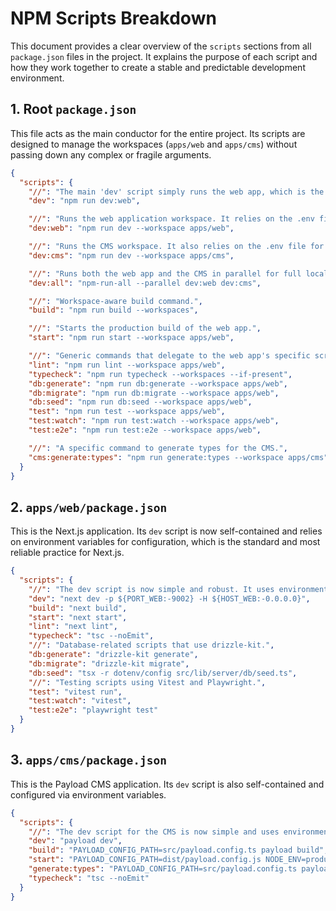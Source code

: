 # NPM Scripts Breakdown

This document provides a clear overview of the `scripts` sections from all `package.json` files in the project. It explains the purpose of each script and how they work together to create a stable and predictable development environment.

## 1. Root `package.json`

This file acts as the main conductor for the entire project. Its scripts are designed to manage the workspaces (`apps/web` and `apps/cms`) without passing down any complex or fragile arguments.

```json
{
  "scripts": {
    "//": "The main 'dev' script simply runs the web app, which is the primary use case for the preview environment.",
    "dev": "npm run dev:web",

    "//": "Runs the web application workspace. It relies on the .env file for PORT/HOST configuration.",
    "dev:web": "npm run dev --workspace apps/web",

    "//": "Runs the CMS workspace. It also relies on the .env file for its PORT/HOST.",
    "dev:cms": "npm run dev --workspace apps/cms",

    "//": "Runs both the web app and the CMS in parallel for full local development. Essential for testing the integration.",
    "dev:all": "npm-run-all --parallel dev:web dev:cms",

    "//": "Workspace-aware build command.",
    "build": "npm run build --workspaces",

    "//": "Starts the production build of the web app.",
    "start": "npm run start --workspace apps/web",

    "//": "Generic commands that delegate to the web app's specific scripts.",
    "lint": "npm run lint --workspace apps/web",
    "typecheck": "npm run typecheck --workspaces --if-present",
    "db:generate": "npm run db:generate --workspace apps/web",
    "db:migrate": "npm run db:migrate --workspace apps/web",
    "db:seed": "npm run db:seed --workspace apps/web",
    "test": "npm run test --workspace apps/web",
    "test:watch": "npm run test:watch --workspace apps/web",
    "test:e2e": "npm run test:e2e --workspace apps/web",

    "//": "A specific command to generate types for the CMS.",
    "cms:generate:types": "npm run generate:types --workspace apps/cms"
  }
}
```

## 2. `apps/web/package.json`

This is the Next.js application. Its `dev` script is now self-contained and relies on environment variables for configuration, which is the standard and most reliable practice for Next.js.

```json
{
  "scripts": {
    "//": "The dev script is now simple and robust. It uses environment variables PORT_WEB and HOST_WEB from the .env file. This prevents the 'Invalid project directory' error.",
    "dev": "next dev -p ${PORT_WEB:-9002} -H ${HOST_WEB:-0.0.0.0}",
    "build": "next build",
    "start": "next start",
    "lint": "next lint",
    "typecheck": "tsc --noEmit",
    "//": "Database-related scripts that use drizzle-kit.",
    "db:generate": "drizzle-kit generate",
    "db:migrate": "drizzle-kit migrate",
    "db:seed": "tsx -r dotenv/config src/lib/server/db/seed.ts",
    "//": "Testing scripts using Vitest and Playwright.",
    "test": "vitest run",
    "test:watch": "vitest",
    "test:e2e": "playwright test"
  }
}
```

## 3. `apps/cms/package.json`

This is the Payload CMS application. Its `dev` script is also self-contained and configured via environment variables.

```json
{
  "scripts": {
    "//": "The dev script for the CMS is now simple and uses environment variables PORT_CMS and HOST_CMS from the .env file.",
    "dev": "payload dev",
    "build": "PAYLOAD_CONFIG_PATH=src/payload.config.ts payload build",
    "start": "PAYLOAD_CONFIG_PATH=dist/payload.config.js NODE_ENV=production node dist/server.js",
    "generate:types": "PAYLOAD_CONFIG_PATH=src/payload.config.ts payload generate:types",
    "typecheck": "tsc --noEmit"
  }
}
```
